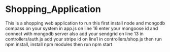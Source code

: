 # Shopping_Application

This is a shopping web application 
to run this first install node and mongodb compass on your system
in app.js on line 16 enter your mongoose id and connect with mongodb server
also add your sendgrid on line 13 in controllers/auth.js
add your stripe id on line1 in controllers/shop.js
then run npm install, install npm modules
then run npm start
